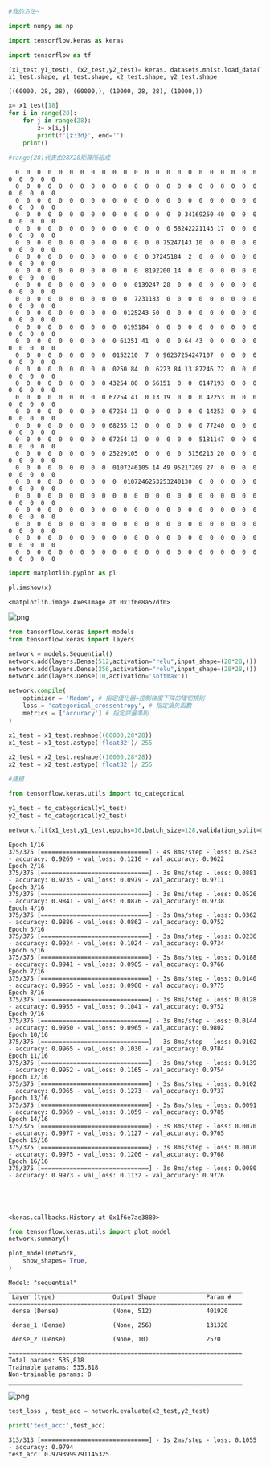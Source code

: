 ```python
#我的方法~
```


```python
import numpy as np
```


```python
import tensorflow.keras as keras
```


```python
import tensorflow as tf
```


```python
(x1_test,y1_test), (x2_test,y2_test)= keras. datasets.mnist.load_data()#(x1_test=train_image，y1_test=train_label),(x2_test=test_image,y2_test=test_label)
x1_test.shape, y1_test.shape, x2_test.shape, y2_test.shape
```




    ((60000, 28, 28), (60000,), (10000, 28, 28), (10000,))




```python
x= x1_test[18]
for i in range(28):
    for j in range(28):
        z= x[i,j]
        print(f'{z:3d}', end='')
    print()
    
#range(28)代表由28X28矩陣所組成
```

      0  0  0  0  0  0  0  0  0  0  0  0  0  0  0  0  0  0  0  0  0  0  0  0  0  0  0  0
      0  0  0  0  0  0  0  0  0  0  0  0  0  0  0  0  0  0  0  0  0  0  0  0  0  0  0  0
      0  0  0  0  0  0  0  0  0  0  0  0  0  0  0  0  0  0  0  0  0  0  0  0  0  0  0  0
      0  0  0  0  0  0  0  0  0  0  0  0  0  0  0  0 34169250 40  0  0  0  0  0  0  0  0
      0  0  0  0  0  0  0  0  0  0  0  0  0  0  0 58242221143 17  0  0  0  0  0  0  0  0
      0  0  0  0  0  0  0  0  0  0  0  0  0  0 75247143 10  0  0  0  0  0  0  0  0  0  0
      0  0  0  0  0  0  0  0  0  0  0  0  0 37245184  2  0  0  0  0  0  0  0  0  0  0  0
      0  0  0  0  0  0  0  0  0  0  0  0  8192200 14  0  0  0  0  0  0  0  0  0  0  0  0
      0  0  0  0  0  0  0  0  0  0  0  0139247 28  0  0  0  0  0  0  0  0  0  0  0  0  0
      0  0  0  0  0  0  0  0  0  0  0  7231183  0  0  0  0  0  0  0  0  0  0  0  0  0  0
      0  0  0  0  0  0  0  0  0  0  0125243 50  0  0  0  0  0  0  0  0  0  0  0  0  0  0
      0  0  0  0  0  0  0  0  0  0  0195184  0  0  0  0  0  0  0  0  0  0  0  0  0  0  0
      0  0  0  0  0  0  0  0  0  0 61251 41  0  0  0 64 43  0  0  0  0  0  0  0  0  0  0
      0  0  0  0  0  0  0  0  0  0152210  7  0 96237254247107  0  0  0  0  0  0  0  0  0
      0  0  0  0  0  0  0  0  0  0250 84  0  6223 84 13 87246 72  0  0  0  0  0  0  0  0
      0  0  0  0  0  0  0  0  0 43254 80  0 56151  0  0  0147193  0  0  0  0  0  0  0  0
      0  0  0  0  0  0  0  0  0 67254 41  0 13 19  0  0  0 42253  0  0  0  0  0  0  0  0
      0  0  0  0  0  0  0  0  0 67254 13  0  0  0  0  0  0 14253  0  0  0  0  0  0  0  0
      0  0  0  0  0  0  0  0  0 68255 13  0  0  0  0  0  0 77240  0  0  0  0  0  0  0  0
      0  0  0  0  0  0  0  0  0 67254 13  0  0  0  0  0  5181147  0  0  0  0  0  0  0  0
      0  0  0  0  0  0  0  0  0 25229105  0  0  0  0  5156213 20  0  0  0  0  0  0  0  0
      0  0  0  0  0  0  0  0  0  0107246105 14 49 95217209 27  0  0  0  0  0  0  0  0  0
      0  0  0  0  0  0  0  0  0  0  0107246253253240130  6  0  0  0  0  0  0  0  0  0  0
      0  0  0  0  0  0  0  0  0  0  0  0  0  0  0  0  0  0  0  0  0  0  0  0  0  0  0  0
      0  0  0  0  0  0  0  0  0  0  0  0  0  0  0  0  0  0  0  0  0  0  0  0  0  0  0  0
      0  0  0  0  0  0  0  0  0  0  0  0  0  0  0  0  0  0  0  0  0  0  0  0  0  0  0  0
      0  0  0  0  0  0  0  0  0  0  0  0  0  0  0  0  0  0  0  0  0  0  0  0  0  0  0  0
      0  0  0  0  0  0  0  0  0  0  0  0  0  0  0  0  0  0  0  0  0  0  0  0  0  0  0  0
    


```python
import matplotlib.pyplot as pl

pl.imshow(x)

```




    <matplotlib.image.AxesImage at 0x1f6e8a57df0>




    
![png](output_6_1.png)
    



```python
from tensorflow.keras import models
from tensorflow.keras import layers

network = models.Sequential()
network.add(layers.Dense(512,activation="relu",input_shape=(28*28,)))
network.add(layers.Dense(256,activation="relu",input_shape=(28*28,)))
network.add(layers.Dense(10,activation='softmax'))
```


```python
network.compile(
    optimizer = 'Nadam', # 指定優化器→控制梯度下降的確切規則
    loss = 'categorical_crossentropy', # 指定損失函數
    metrics = ['accuracy'] # 指定評量準則
)
```


```python
x1_test = x1_test.reshape((60000,28*28))
x1_test = x1_test.astype('float32')/ 255

x2_test = x2_test.reshape((10000,28*28))
x2_test = x2_test.astype('float32')/ 255
```


```python
#建模

```


```python
from tensorflow.keras.utils import to_categorical

y1_test = to_categorical(y1_test)
y2_test = to_categorical(y2_test)
```


```python
network.fit(x1_test,y1_test,epochs=16,batch_size=128,validation_split=0.2)
```

    Epoch 1/16
    375/375 [==============================] - 4s 8ms/step - loss: 0.2543 - accuracy: 0.9269 - val_loss: 0.1216 - val_accuracy: 0.9622
    Epoch 2/16
    375/375 [==============================] - 3s 8ms/step - loss: 0.0881 - accuracy: 0.9735 - val_loss: 0.0979 - val_accuracy: 0.9711
    Epoch 3/16
    375/375 [==============================] - 3s 8ms/step - loss: 0.0526 - accuracy: 0.9841 - val_loss: 0.0876 - val_accuracy: 0.9738
    Epoch 4/16
    375/375 [==============================] - 3s 8ms/step - loss: 0.0362 - accuracy: 0.9886 - val_loss: 0.0862 - val_accuracy: 0.9752
    Epoch 5/16
    375/375 [==============================] - 3s 8ms/step - loss: 0.0236 - accuracy: 0.9924 - val_loss: 0.1024 - val_accuracy: 0.9734
    Epoch 6/16
    375/375 [==============================] - 3s 8ms/step - loss: 0.0188 - accuracy: 0.9941 - val_loss: 0.0905 - val_accuracy: 0.9766
    Epoch 7/16
    375/375 [==============================] - 3s 8ms/step - loss: 0.0140 - accuracy: 0.9955 - val_loss: 0.0900 - val_accuracy: 0.9775
    Epoch 8/16
    375/375 [==============================] - 3s 8ms/step - loss: 0.0128 - accuracy: 0.9955 - val_loss: 0.1041 - val_accuracy: 0.9752
    Epoch 9/16
    375/375 [==============================] - 3s 8ms/step - loss: 0.0144 - accuracy: 0.9950 - val_loss: 0.0965 - val_accuracy: 0.9802
    Epoch 10/16
    375/375 [==============================] - 3s 8ms/step - loss: 0.0102 - accuracy: 0.9965 - val_loss: 0.1030 - val_accuracy: 0.9784
    Epoch 11/16
    375/375 [==============================] - 3s 8ms/step - loss: 0.0139 - accuracy: 0.9952 - val_loss: 0.1165 - val_accuracy: 0.9754
    Epoch 12/16
    375/375 [==============================] - 3s 8ms/step - loss: 0.0102 - accuracy: 0.9965 - val_loss: 0.1273 - val_accuracy: 0.9737
    Epoch 13/16
    375/375 [==============================] - 3s 8ms/step - loss: 0.0091 - accuracy: 0.9969 - val_loss: 0.1059 - val_accuracy: 0.9785
    Epoch 14/16
    375/375 [==============================] - 3s 8ms/step - loss: 0.0070 - accuracy: 0.9977 - val_loss: 0.1127 - val_accuracy: 0.9765
    Epoch 15/16
    375/375 [==============================] - 3s 8ms/step - loss: 0.0070 - accuracy: 0.9975 - val_loss: 0.1206 - val_accuracy: 0.9768
    Epoch 16/16
    375/375 [==============================] - 3s 8ms/step - loss: 0.0080 - accuracy: 0.9973 - val_loss: 0.1132 - val_accuracy: 0.9776
    




    <keras.callbacks.History at 0x1f6e7ae3880>




```python
from tensorflow.keras.utils import plot_model
network.summary()

plot_model(network, 
    show_shapes= True,
)
```

    Model: "sequential"
    _________________________________________________________________
     Layer (type)                Output Shape              Param #   
    =================================================================
     dense (Dense)               (None, 512)               401920    
                                                                     
     dense_1 (Dense)             (None, 256)               131328    
                                                                     
     dense_2 (Dense)             (None, 10)                2570      
                                                                     
    =================================================================
    Total params: 535,818
    Trainable params: 535,818
    Non-trainable params: 0
    _________________________________________________________________
    




    
![png](output_13_1.png)
    




```python
test_loss , test_acc = network.evaluate(x2_test,y2_test)

print('test_acc:',test_acc)

```

    313/313 [==============================] - 1s 2ms/step - loss: 0.1055 - accuracy: 0.9794
    test_acc: 0.9793999791145325
    


```python

```


```python

```
